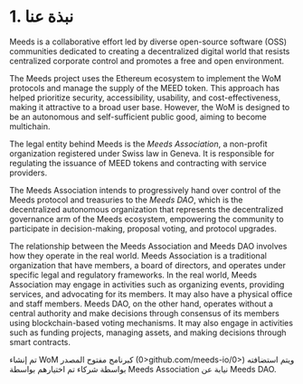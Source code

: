 
# 1. نبذة عنا

Meeds is a collaborative effort led by diverse open-source software (OSS) communities dedicated to creating a decentralized digital world that resists centralized corporate control and promotes a free and open environment.

The Meeds project uses the Ethereum ecosystem to implement the WoM protocols and manage the supply of the MEED token. This approach has helped prioritize security, accessibility, usability, and cost-effectiveness, making it attractive to a broad user base. However, the WoM is designed to be an autonomous and self-sufficient public good, aiming to become multichain.

The legal entity behind Meeds is the _Meeds Association_, a non-profit organization registered under Swiss law in Geneva. It is responsible for regulating the issuance of MEED tokens and contracting with service providers.

The Meeds Association intends to progressively hand over control of the Meeds protocol and treasuries to the _Meeds DAO_, which is the decentralized autonomous organization that represents the decentralized governance arm of the Meeds ecosystem, empowering the community to participate in decision-making, proposal voting, and protocol upgrades.

The relationship between the Meeds Association and Meeds DAO involves how they operate in the real world. Meeds Association is a traditional organization that have members, a board of directors, and operates under specific legal and regulatory frameworks. In the real world, Meeds Association may engage in activities such as organizing events, providing services, and advocating for its members. It may also have a physical office and staff members. Meeds DAO, on the other hand, operates without a central authority and make decisions through consensus of its members using blockchain-based voting mechanisms. It may also engage in activities such as funding projects, managing assets, and making decisions through smart contracts.

تم إنشاء WoM كبرنامج مفتوح المصدر (0>github.com/meeds-io/0>) ويتم استضافته بواسطة شركاء تم اختيارهم بواسطة Meeds Association نيابة عن Meeds DAO.


